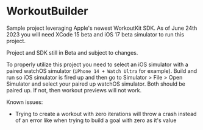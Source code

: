 # WorkoutBuilder
Sample project leveraging Apple's newest WorkoutKit SDK. As of June 24th 2023 you will need XCode 15 beta and iOS 17 beta simulator to run this project.

Project and SDK still in Beta and subject to changes.

To properly utilize this project you need to select an iOS simulator with a paired watchOS simulator (`iPhone 14 + Watch Ultra` for example). Build and run so iOS simulator is fired up and then go to Simulator > File > Open Simulator and select your paired up watchOS simulator. Both should be paired up. If not, then workout previews will not work.

Known issues:
- Trying to create a workout with zero iterations will throw a crash instead of an error like when trying to build a goal with zero as it's value
